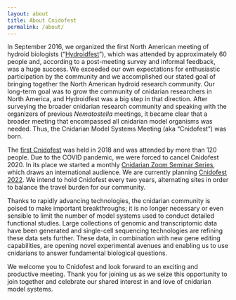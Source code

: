 ```yaml
---
layout: about
title: About Cnidofest
permalink: /about/
---
```



In September 2016, we organized the first North American meeting of hydroid biologists (“[Hydroidfest](/past-meetings/hydroidfest)”), which was attended by approximately 60 people and, according to a post-meeting survey and informal feedback, was a huge success. We exceeded our own expectations for enthusiastic participation by the community and we accomplished our stated goal of bringing together the North American hydroid research community. Our long-term goal was to grow the community of cnidarian researchers in North America, and Hydroidfest was a big step in that direction. After surveying the broader cnidarian research community and speaking with the organizers of previous _Nematostella_ meetings, it became clear that a broader meeting that encompassed all cnidarian model organisms was needed. Thus, the Cnidarian Model Systems Meeting (aka “Cnidofest”) was born.

The [first Cnidofest](/past-meetings/cnidofest-2018) was held in 2018 and was attended by more than 120 people. Due to the COVID pandemic, we were forced to cancel Cnidofest 2020. In its place we started a monthly [Cnidarian Zoom Seminar Series](/zoom-seminars), which draws an international audience.
We are currently planning [Cnidofest 2022](/cnidofest-2022). We intend to hold Cnidofest every two years, alternating sites in order to balance the travel burden for our community. 

Thanks to rapidly advancing technologies, the cnidarian community is poised to make important breakthroughs; it is no longer necessary or even sensible to limit the number of model systems used to conduct detailed functional studies. Large collections of genomic and transcriptomic data have been generated and single-cell sequencing technologies are refining these data sets further. These data, in combination with new gene editing capabilities, are opening novel experimental avenues and enabling us to use cnidarians to answer fundamental biological questions.

We welcome you to Cnidofest and look forward to an exciting and productive meeting. Thank you for joining us as we seize this opportunity to join together and celebrate our shared interest in and love of cnidarian model systems.